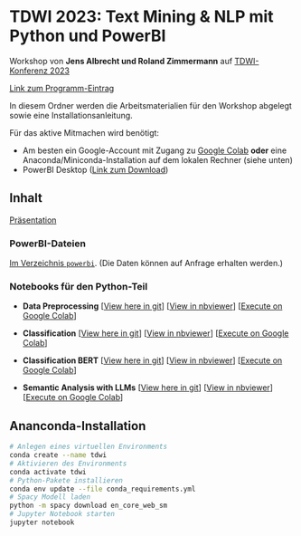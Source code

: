 # TDWI 2023: Text Mining & NLP mit Python und PowerBI

Workshop von **Jens Albrecht und Roland Zimmermann** auf [TDWI-Konferenz 2023](https://www.tdwi-konferenz.de/tdwi-2023/programm/konferenzprogramm)

[Link zum Programm-Eintrag](https://www.tdwi-konferenz.de/tdwi-2023/programm/konferenzprogramm#item-5933)

In diesem Ordner werden die Arbeitsmaterialien für den Workshop abgelegt sowie eine Installationsanleitung.

Für das aktive Mitmachen wird benötigt:

  - Am besten ein Google-Account mit Zugang zu [Google Colab](http://colab.research.google.com/) **oder** eine Anaconda/Miniconda-Installation auf dem lokalen Rechner (siehe unten)
  - PowerBI Desktop ([Link zum Download](https://powerbi.microsoft.com/de-de/downloads/))

## Inhalt

[Präsentation](TDWI2023_Text_Mining_NLP.pdf)

### PowerBI-Dateien

[Im Verzeichnis `powerbi`](powerbi). (Die Daten können auf Anfrage erhalten werden.)

### Notebooks für den Python-Teil

  * **Data Preprocessing** 
  [[View here in git](notebooks/Data_Preprocessing.ipynb)] 
  [[View in nbviewer](https://nbviewer.org/github/jsalbr/tdwi-2023-text-mining/blob/main/notebooks/Data_Preprocessing.ipynb)] 
  [[Execute on Google Colab](https://colab.research.google.com/github/jsalbr/tdwi-2023-text-mining/blob/main/notebooks/Data_Preprocessing.ipynb)]

  * **Classification** 
  [[View here in git](notebooks/Classification.ipynb)] 
  [[View in nbviewer](https://nbviewer.org/github/jsalbr/tdwi-2023-text-mining/blob/main/notebooks/Classification.ipynb)] 
  [[Execute on Google Colab](https://colab.research.google.com/github/jsalbr/tdwi-2023-text-mining/blob/main/notebooks/Classification.ipynb)]

  * **Classification BERT** 
  [[View here in git](notebooks/Classification_BERT.ipynb)] 
  [[View in nbviewer](https://nbviewer.org/github/jsalbr/tdwi-2023-text-mining/blob/main/notebooks/Classification_BERT.ipynb)] 
  [[Execute on Google Colab](https://colab.research.google.com/github/jsalbr/tdwi-2023-text-mining/blob/main/notebooks/Classification_BERT.ipynb)]

  * **Semantic Analysis with LLMs** 
  [[View here in git](notebooks/Semantic_Analysis_LLM.ipynb)] 
  [[View in nbviewer](https://nbviewer.org/github/jsalbr/tdwi-2023-text-mining/blob/main/notebooks/Semantic_Analysis_LLM.ipynb)] 
  [[Execute on Google Colab](https://colab.research.google.com/github/jsalbr/tdwi-2023-text-mining/blob/main/notebooks/Semantic_Analysis_LLM.ipynb)]


## Ananconda-Installation

```sh
# Anlegen eines virtuellen Environments
conda create --name tdwi
# Aktivieren des Environments
conda activate tdwi
# Python-Pakete installieren
conda env update --file conda_requirements.yml
# Spacy Modell laden
python -m spacy download en_core_web_sm
# Jupyter Notebook starten
jupyter notebook
```
